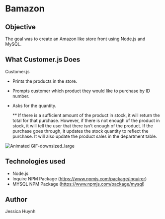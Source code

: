 # Bamazon

## Objective
The goal was to create an Amazon like store front using Node.js and MySQL.

## What Customer.js Does
Customer.js

* Prints the products in the store.

* Prompts customer which product they would like to purchase by ID number.

* Asks for the quantity.

  ** If there is a sufficient amount of the product in stock, it will return the total for that purchase.
However, if there is not enough of the product in stock, it will tell the user that there isn't enough of the product.
If the purchase goes through, it updates the stock quantity to reflect the purchase.
It will also update the product sales in the department table.

![Animated GIF-downsized_large](https://user-images.githubusercontent.com/50384954/60948802-9afd2e80-a2a8-11e9-902b-0ceb3e0fc389.gif)

## Technologies used
* Node.js
* Inquire NPM Package (https://www.npmjs.com/package/inquirer)
* MYSQL NPM Package (https://www.npmjs.com/package/mysql)

## Author
Jessica Huynh
